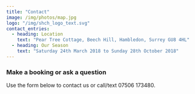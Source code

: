 ```yaml
---
title: "Contact"
image: /img/photos/map.jpg
logo: "/img/shch_logo_text.svg"
contact_entries:
  - heading: Location
    text: "Pear Tree Cottage, Beech Hill, Hambledon, Surrey GU8 4HL"
  - heading: Our Season
    text: "Saturday 24th March 2018 to Sunday 28th October 2018"
---
```

<h3 class="f4 b lh-title mb2">Make a booking or ask a question</h3>

Use the form below to contact us or call/text 07506 173480.

